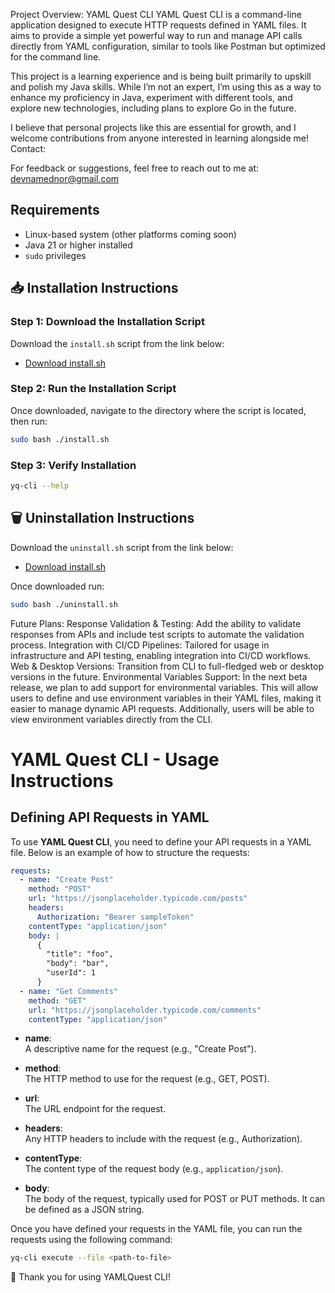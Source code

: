 Project Overview: YAML Quest CLI
YAML Quest CLI is a command-line application designed to execute HTTP requests defined in YAML files. It aims to provide a simple yet powerful way to run and manage API calls directly from YAML configuration, similar to tools like Postman but optimized for the command line.

This project is a learning experience and is being built primarily to upskill and polish my Java skills. While I’m not an expert, I’m using this as a way to enhance my proficiency in Java, experiment with different tools, and explore new technologies, including plans to explore Go in the future.

I believe that personal projects like this are essential for growth, and I welcome contributions from anyone interested in learning alongside me!
Contact:

For feedback or suggestions, feel free to reach out to me at:
devnamednor@gmail.com

## Requirements

- Linux-based system (other platforms coming soon)
- Java 21 or higher installed
- `sudo` privileges

## 📥 Installation Instructions

### Step 1: Download the Installation Script

Download the `install.sh` script from the link below:

- [Download install.sh](https://github.com/nor-codes/yamlquest/releases/download/v1.0.0-beta.1/install.sh)

### Step 2: Run the Installation Script

Once downloaded, navigate to the directory where the script is located, then run:

```bash
sudo bash ./install.sh
```

### Step 3: Verify Installation

```bash
yq-cli --help
```

## 🗑️ Uninstallation Instructions

Download the `uninstall.sh` script from the link below:

- [Download install.sh](https://github.com/nor-codes/yamlquest/releases/download/v1.0.0-beta.1/uninstall.sh)

Once downloaded run:
```bash
sudo bash ./uninstall.sh
```

Future Plans:
Response Validation & Testing: Add the ability to validate responses from APIs and include test scripts to automate the validation process.
Integration with CI/CD Pipelines: Tailored for usage in infrastructure and API testing, enabling integration into CI/CD workflows.
Web & Desktop Versions: Transition from CLI to full-fledged web or desktop versions in the future.
Environmental Variables Support: In the next beta release, we plan to add support for environmental variables. This will allow users to define and use environment variables in their YAML files, making it easier to manage dynamic API requests. Additionally, users will be able to view environment variables directly from the CLI.


# YAML Quest CLI - Usage Instructions

## Defining API Requests in YAML

To use **YAML Quest CLI**, you need to define your API requests in a YAML file. Below is an example of how to structure the requests:

```yaml
requests:
  - name: "Create Post"
    method: "POST"
    url: "https://jsonplaceholder.typicode.com/posts"
    headers:
      Authorization: "Bearer sampleToken"
    contentType: "application/json"
    body: |
      {
        "title": "foo",
        "body": "bar",
        "userId": 1
      }
  - name: "Get Comments"
    method: "GET"
    url: "https://jsonplaceholder.typicode.com/comments"
    contentType: "application/json"
```

- **name**:  
  A descriptive name for the request (e.g., "Create Post").

- **method**:  
  The HTTP method to use for the request (e.g., GET, POST).

- **url**:  
  The URL endpoint for the request.

- **headers**:  
  Any HTTP headers to include with the request (e.g., Authorization).

- **contentType**:  
  The content type of the request body (e.g., `application/json`).

- **body**:  
  The body of the request, typically used for POST or PUT methods. It can be defined as a JSON string.

Once you have defined your requests in the YAML file, you can run the requests using the following command:
```bash
yq-cli execute --file <path-to-file>
```

🎉 Thank you for using YAMLQuest CLI!